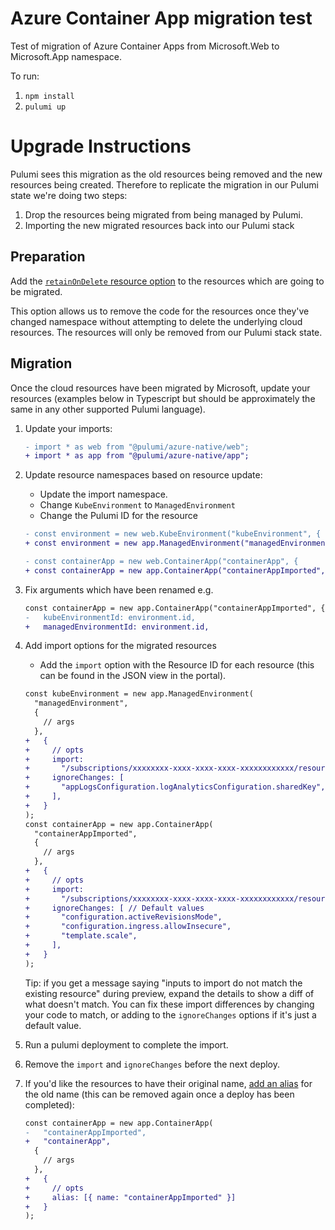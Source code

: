 # Azure Container App migration test

Test of migration of Azure Container Apps from Microsoft.Web to Microsoft.App namespace.

To run:

1. `npm install`
2. `pulumi up`

# Upgrade Instructions

Pulumi sees this migration as the old resources being removed and the new resources being created. Therefore to replicate the migration in our Pulumi state we're doing two steps:

1. Drop the resources being migrated from being managed by Pulumi.
2. Importing the new migrated resources back into our Pulumi stack

## Preparation

Add the [`retainOnDelete` resource option](https://www.pulumi.com/docs/intro/concepts/resources/options/retainondelete/) to the resources which are going to be migrated.

This option allows us to remove the code for the resources once they've changed namespace without attempting to delete the underlying cloud resources. The resources will only be removed from our Pulumi stack state.

## Migration

Once the cloud resources have been migrated by Microsoft, update your resources (examples below in Typescript but should be approximately the same in any other supported Pulumi language).

1. Update your imports:

   ```diff
   - import * as web from "@pulumi/azure-native/web";
   + import * as app from "@pulumi/azure-native/app";
   ```

2. Update resource namespaces based on resource update:

   - Update the import namespace.
   - Change `KubeEnvironment` to `ManagedEnvironment`
   - Change the Pulumi ID for the resource

   ```diff
   - const environment = new web.KubeEnvironment("kubeEnvironment", {
   + const environment = new app.ManagedEnvironment("managedEnvironment", {
   ```

   ```diff
   - const containerApp = new web.ContainerApp("containerApp", {
   + const containerApp = new app.ContainerApp("containerAppImported", {
   ```

3. Fix arguments which have been renamed e.g.

   ```diff
   const containerApp = new app.ContainerApp("containerAppImported", {
   -   kubeEnvironmentId: environment.id,
   +   managedEnvironmentId: environment.id,
   ```

4. Add import options for the migrated resources

   - Add the `import` option with the Resource ID for each resource (this can be found in the JSON view in the portal).

   ```diff
   const kubeEnvironment = new app.ManagedEnvironment(
     "managedEnvironment",
     {
       // args
     },
   +   {
   +     // opts
   +     import:
   +       "/subscriptions/xxxxxxxx-xxxx-xxxx-xxxx-xxxxxxxxxxxx/resourceGroups/resourceGroupXXXXXXXX/providers/Microsoft.App/managedenvironment+ s/environmentcXXXXXXX",
   +     ignoreChanges: [
   +       "appLogsConfiguration.logAnalyticsConfiguration.sharedKey", // this is a write-only property
   +     ],
   +   }
   );
   const containerApp = new app.ContainerApp(
     "containerAppImported",
     {
       // args
     },
   +   {
   +     // opts
   +     import:
   +       "/subscriptions/xxxxxxxx-xxxx-xxxx-xxxx-xxxxxxxxxxxx/resourceGroups/resourceGroupXXXXXXXX/providers/Microsoft.App/containerApps/container-app",
   +     ignoreChanges: [ // Default values
   +       "configuration.activeRevisionsMode",
   +       "configuration.ingress.allowInsecure",
   +       "template.scale",
   +     ],
   +   }
   );
   ```

   Tip: if you get a message saying "inputs to import do not match the existing resource" during preview, expand the details to show a diff of what doesn't match. You can fix these import differences by changing your code to match, or adding to the `ignoreChanges` options if it's just a default value.

5. Run a pulumi deployment to complete the import.
6. Remove the `import` and `ignoreChanges` before the next deploy.
7. If you'd like the resources to have their original name, [add an alias](https://www.pulumi.com/docs/intro/concepts/resources/options/aliases/) for the old name (this can be removed again once a deploy has been completed):

   ```diff
   const containerApp = new app.ContainerApp(
   -   "containerAppImported",
   +   "containerApp",
     {
       // args
     },
   +   {
   +     // opts
   +     alias: [{ name: "containerAppImported" }]
   +   }
   );
   ```
